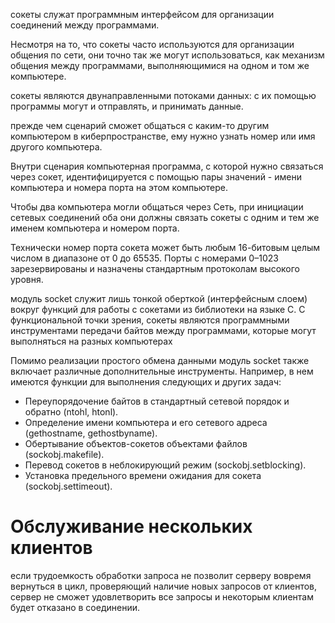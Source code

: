 сокеты служат программным интерфейсом для организации соединений между программами.

Несмотря на то, что сокеты часто используются для организации общения по сети, они точно так же могут использоваться, как механизм общения между программами, выполняющимися на одном и том же компьютере.

сокеты являются двунаправленными потоками данных: с их помощью программы могут и отправлять, и принимать данные.

прежде чем сценарий сможет общаться с каким-то другим компьютером в киберпространстве, ему нужно узнать номер или имя другого компьютера.

Внутри сценария компьютерная программа, с которой нужно связаться через сокет, идентифицируется с помощью пары значений - имени компьютера и номера порта на этом компьютере.

Чтобы два компьютера могли общаться через Сеть, при инициации сетевых соединений оба они должны связать сокеты с одним и тем же именем компьютера и номером порта.

Технически номер порта сокета может быть любым 16-битовым целым числом в диапазоне от 0 до 65535. Порты с номерами 0–1023 зарезервированы и назначены стандартным протоколам высокого уровня.

модуль socket служит лишь тонкой оберткой (интерфейсным слоем) вокруг функций для работы с сокетами из библиотеки на языке C. С функциональной точки зрения, сокеты являются программными инструментами передачи байтов между программами, которые могут выполняться на разных компьютерах

Помимо реализации простого обмена данными модуль socket также включает различные дополнительные инструменты. Например, в нем имеются функции для выполнения следующих и других задач:

 - Переупорядочение байтов в стандартный сетевой порядок и обратно (ntohl, htonl).
 - Определение имени компьютера и его сетевого адреса (gethostname, gethostbyname).
 - Обертывание объектов-сокетов объектами файлов (sockobj.makefile).
 - Перевод сокетов в неблокирующий режим (sockobj.setblocking).
 - Установка предельного времени ожидания для сокета (sockobj.settimeout).

# Обслуживание нескольких клиентов
если трудоемкость обработки запроса не позволит серверу вовремя вернуться в цикл, проверяющий наличие новых запросов от клиентов, сервер не сможет удовлетворить все запросы и некоторым клиентам будет отказано в соединении.
